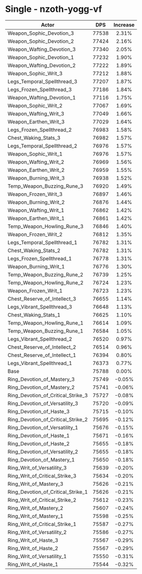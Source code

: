 # Single - nzoth-yogg-vf
| Actor | DPS | Increase |
|---|:---:|:---:|
|Weapon_Sophic_Devotion_3|77538|2.31%|
|Weapon_Sophic_Devotion_2|77424|2.16%|
|Weapon_Wafting_Devotion_3|77340|2.05%|
|Weapon_Sophic_Devotion_1|77232|1.90%|
|Weapon_Wafting_Devotion_2|77222|1.89%|
|Weapon_Sophic_Writ_3|77212|1.88%|
|Legs_Temporal_Spellthread_3|77207|1.87%|
|Legs_Frozen_Spellthread_3|77186|1.84%|
|Weapon_Wafting_Devotion_1|77116|1.75%|
|Weapon_Sophic_Writ_2|77067|1.69%|
|Weapon_Wafting_Writ_3|77049|1.66%|
|Weapon_Earthen_Writ_3|77029|1.64%|
|Legs_Frozen_Spellthread_2|76983|1.58%|
|Chest_Waking_Stats_3|76982|1.57%|
|Legs_Temporal_Spellthread_2|76976|1.57%|
|Weapon_Sophic_Writ_1|76976|1.57%|
|Weapon_Wafting_Writ_2|76969|1.56%|
|Weapon_Earthen_Writ_2|76959|1.55%|
|Weapon_Burning_Writ_3|76938|1.52%|
|Temp_Weapon_Buzzing_Rune_3|76920|1.49%|
|Weapon_Frozen_Writ_3|76897|1.46%|
|Weapon_Burning_Writ_2|76876|1.44%|
|Weapon_Wafting_Writ_1|76862|1.42%|
|Weapon_Earthen_Writ_1|76861|1.42%|
|Temp_Weapon_Howling_Rune_3|76846|1.40%|
|Weapon_Frozen_Writ_2|76812|1.35%|
|Legs_Temporal_Spellthread_1|76782|1.31%|
|Chest_Waking_Stats_2|76782|1.31%|
|Legs_Frozen_Spellthread_1|76778|1.31%|
|Weapon_Burning_Writ_1|76776|1.30%|
|Temp_Weapon_Buzzing_Rune_2|76739|1.25%|
|Temp_Weapon_Howling_Rune_2|76724|1.23%|
|Weapon_Frozen_Writ_1|76723|1.23%|
|Chest_Reserve_of_Intellect_3|76655|1.14%|
|Legs_Vibrant_Spellthread_3|76648|1.13%|
|Chest_Waking_Stats_1|76625|1.10%|
|Temp_Weapon_Howling_Rune_1|76614|1.09%|
|Temp_Weapon_Buzzing_Rune_1|76584|1.05%|
|Legs_Vibrant_Spellthread_2|76520|0.97%|
|Chest_Reserve_of_Intellect_2|76514|0.96%|
|Chest_Reserve_of_Intellect_1|76394|0.80%|
|Legs_Vibrant_Spellthread_1|76373|0.77%|
|Base|75788|0.00%|
|Ring_Devotion_of_Mastery_3|75749|-0.05%|
|Ring_Devotion_of_Mastery_2|75741|-0.06%|
|Ring_Devotion_of_Critical_Strike_3|75727|-0.08%|
|Ring_Devotion_of_Versatility_3|75720|-0.09%|
|Ring_Devotion_of_Haste_3|75715|-0.10%|
|Ring_Devotion_of_Critical_Strike_2|75695|-0.12%|
|Ring_Devotion_of_Versatility_1|75676|-0.15%|
|Ring_Devotion_of_Haste_1|75671|-0.16%|
|Ring_Devotion_of_Haste_2|75655|-0.18%|
|Ring_Devotion_of_Versatility_2|75655|-0.18%|
|Ring_Devotion_of_Mastery_1|75650|-0.18%|
|Ring_Writ_of_Versatility_3|75639|-0.20%|
|Ring_Writ_of_Critical_Strike_3|75634|-0.20%|
|Ring_Writ_of_Mastery_3|75626|-0.21%|
|Ring_Devotion_of_Critical_Strike_1|75626|-0.21%|
|Ring_Writ_of_Critical_Strike_2|75612|-0.23%|
|Ring_Writ_of_Mastery_2|75607|-0.24%|
|Ring_Writ_of_Mastery_1|75598|-0.25%|
|Ring_Writ_of_Critical_Strike_1|75587|-0.27%|
|Ring_Writ_of_Versatility_2|75586|-0.27%|
|Ring_Writ_of_Haste_3|75567|-0.29%|
|Ring_Writ_of_Haste_2|75567|-0.29%|
|Ring_Writ_of_Versatility_1|75550|-0.31%|
|Ring_Writ_of_Haste_1|75544|-0.32%|
